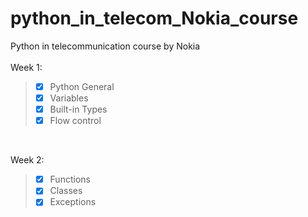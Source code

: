 # python_in_telecom_Nokia_course
Python in telecommunication course by Nokia</br>
</br>
Week 1: 
> - [x] Python General
> - [x] Variables
> - [x] Built-in Types
> - [x] Flow control
</br>

Week 2: 
> - [x] Functions
> - [x] Classes
> - [x] Exceptions
</br>
